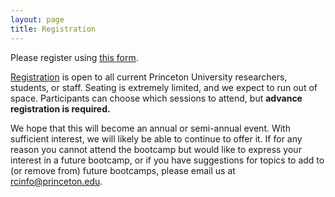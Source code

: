 ```yaml
---
layout: page
title: Registration
---
```

<!--
Registration is now closed. For those that are unable to attend this time, we do hope to be able to offer the bootcamp again soon.  
<br/><br/>
-->

Please register using [this form](https://forms.gle/1GuAnsrQLEnnsAa19).

[Registration](https://forms.gle/1GuAnsrQLEnnsAa19) is open to all current Princeton University researchers, students, or staff.  Seating is extremely limited, and we expect to run out of space.  Participants can choose which sessions to attend, but **advance registration is required.**
<!--
If you are unable to attend the entire bootcamp, but would still like to attend a portion of it, please email us at [rcinfo@princeton.edu](mailto:rcinfo@princeton.edu) with your availability and we will add you to the wait list. If seats are available we will do the best we can to accommodate as many participants as possible.
-->


We hope that this will become an annual or semi-annual event. With sufficient interest, we will likely be able to continue to offer it. If for any reason you cannot attend the bootcamp but would like to express your interest in a future bootcamp, or if you have suggestions for topics to add to (or remove from) future bootcamps, please email us at [rcinfo@princeton.edu](mailto:rcinfo@princeton.edu).
